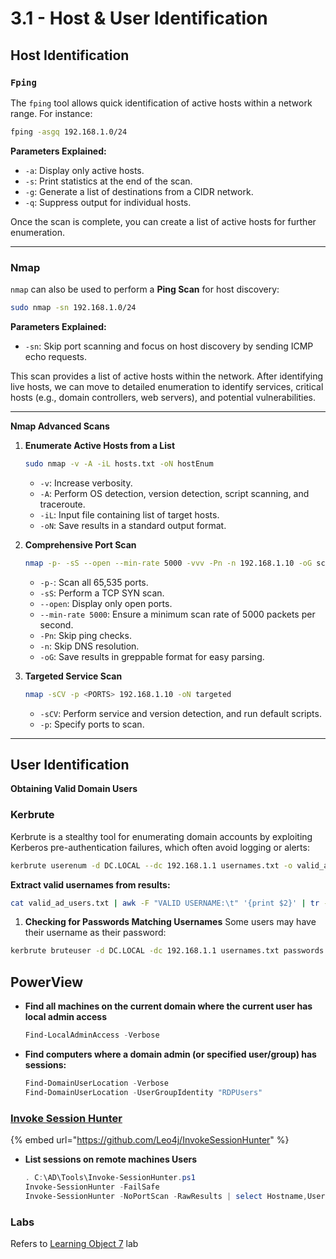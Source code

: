 # 3.1 - Host & User Identification

## **Host Identification** <a href="#host-identification" id="host-identification"></a>

### **`Fping`** <a href="#fping" id="fping"></a>

The `fping` tool allows quick identification of active hosts within a network range. For instance:

```bash
fping -asgq 192.168.1.0/24
```

**Parameters Explained:**

* `-a`: Display only active hosts.
* `-s`: Print statistics at the end of the scan.
* `-g`: Generate a list of destinations from a CIDR network.
* `-q`: Suppress output for individual hosts.

Once the scan is complete, you can create a list of active hosts for further enumeration.

***

### **Nmap** <a href="#nmap" id="nmap"></a>

`nmap` can also be used to perform a **Ping Scan** for host discovery:

```bash
sudo nmap -sn 192.168.1.0/24
```

**Parameters Explained:**

* `-sn`: Skip port scanning and focus on host discovery by sending ICMP echo requests.

This scan provides a list of active hosts within the network. After identifying live hosts, we can move to detailed enumeration to identify services, critical hosts (e.g., domain controllers, web servers), and potential vulnerabilities.

***

**Nmap Advanced Scans**

1.  **Enumerate Active Hosts from a List**

    ```bash
    sudo nmap -v -A -iL hosts.txt -oN hostEnum
    ```

    * `-v`: Increase verbosity.
    * `-A`: Perform OS detection, version detection, script scanning, and traceroute.
    * `-iL`: Input file containing list of target hosts.
    * `-oN`: Save results in a standard output format.
2.  **Comprehensive Port Scan**

    ```bash
    nmap -p- -sS --open --min-rate 5000 -vvv -Pn -n 192.168.1.10 -oG scanPorts
    ```

    * `-p-`: Scan all 65,535 ports.
    * `-sS`: Perform a TCP SYN scan.
    * `--open`: Display only open ports.
    * `--min-rate 5000`: Ensure a minimum scan rate of 5000 packets per second.
    * `-Pn`: Skip ping checks.
    * `-n`: Skip DNS resolution.
    * `-oG`: Save results in greppable format for easy parsing.
3.  **Targeted Service Scan**

    ```bash
    nmap -sCV -p <PORTS> 192.168.1.10 -oN targeted
    ```

    * `-sCV`: Perform service and version detection, and run default scripts.
    * `-p`: Specify ports to scan.

***

## **User Identification** <a href="#user-identification" id="user-identification"></a>

**Obtaining Valid Domain Users**

### **Kerbrute**

Kerbrute is a stealthy tool for enumerating domain accounts by exploiting Kerberos pre-authentication failures, which often avoid logging or alerts:

```bash
kerbrute userenum -d DC.LOCAL --dc 192.168.1.1 usernames.txt -o valid_ad_users.txt
```

**Extract valid usernames from results:**

```bash
cat valid_ad_users.txt | awk -F "VALID USERNAME:\t" '{print $2}' | tr -d ' ' | sed '/^$/d' | awk -F '@' '{print $1}' | tee users.txt
```

1. **Checking for Passwords Matching Usernames** Some users may have their username as their password:

```bash
kerbrute bruteuser -d DC.LOCAL -dc 192.168.1.1 usernames.txt passwords.txt
```

## PowerView

*   **Find all machines on the current domain where the current user has local admin access**

    ```powershell
    Find-LocalAdminAccess -Verbose
    ```
*   **Find computers where a domain admin (or specified user/group) has sessions:**

    ```powershell
    Find-DomainUserLocation -Verbose
    Find-DomainUserLocation -UserGroupIdentity "RDPUsers"
    ```



### [Invoke Session Hunter](https://github.com/Leo4j/InvokeSessionHunter)

{% embed url="https://github.com/Leo4j/InvokeSessionHunter" %}

*   **List sessions on remote machines Users**

    ```powershell
    . C:\AD\Tools\Invoke-SessionHunter.ps1
    Invoke-SessionHunter -FailSafe
    Invoke-SessionHunter -NoPortScan -RawResults | select Hostname,UserSession,Access
    ```

### Labs

Refers to [Learning Object 7](../lab/7-learning-object-7.md) lab
